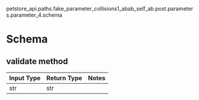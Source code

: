 petstore_api.paths.fake_parameter_collisions1_abab_self_ab.post.parameters.parameter_4.schema
# Schema

## validate method
Input Type | Return Type | Notes
------------ | ------------- | -------------
str | str |
